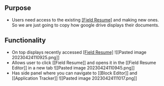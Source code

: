 ## Purpose
- Users need access to the existing [[Field Resume]](s) and making new ones. So we are just going to copy how google drive displays their documents. 
## Functionality
- On top displays recently accessed [[Field Resume]](s)
![[Pasted image 20230424110925.png]]
- Allows user to click [[Field Resume]] and opens it in the [[Field Resume Editor]] in a new tab
![[Pasted image 20230424110945.png]]
- Has side panel where you can navigate to [[Block Editor]] and [[Application Tracker]]
![[Pasted image 20230424111017.png]]